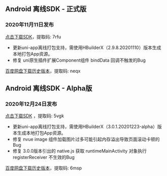 ## Android 离线SDK - 正式版

### 2020年11月11日发布
[点击下载SDK](https://pan.baidu.com/s/14SZ-CjlbaNtGHk3CpamgXQ)，提取码: 7rfu

+ 更新uni-app离线打包支持，需使用HBuilderX（2.9.8.20201110）版本生成本地打包App资源。
+ 修复 uni原生插件扩展Component组件 bindData 回调不触发的Bug

[百度网盘下载历史版本](https://pan.baidu.com/s/1Gpbnq3wLvvnRO6W-SlvVpA)，提取码: neqx



## Android 离线SDK - Alpha版

### 2020年12月24日发布
[点击下载SDK](https://pan.baidu.com/s/1NLBTW94Im_zg5R38Wiijdg) ，提取码: 5vgk

+ 更新uni-app离线打包支持，需使用HBuilderX（3.0.1.20201223-alpha）版本生成本地打包App资源。
+ 修复 nvue image 组件加载图片过多可能引起内存溢出导致页面滚动卡顿的Bug
+ 修复 3.0.0版本引出的 native.js 获取 runtimeMainActivity 对象执行 registerReceiver 不生效的Bug

[百度网盘下载历史版本](https://pan.baidu.com/s/10fne34bwxWGtDJTd4PhroA)，提取码: 6msp

